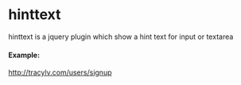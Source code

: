 hinttext
========

hinttext is a jquery plugin which show a hint text for input or textarea

#### Example:
http://tracylv.com/users/signup
